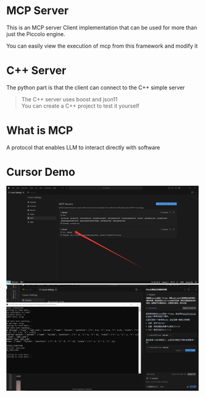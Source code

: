 # MCP Server

This is an MCP server Client implementation that can be used for more than just the Piccolo engine.

You can easily view the execution of mcp from this framework and modify it

# C++ Server

The python part is that the client can connect to the C++ simple server

> The C++ server uses boost and json11   
> You can create a C++ project to test it yourself 
# What is MCP

A protocol that enables LLM to interact directly with software

# Cursor Demo

![Demo](picture/Cursor.png)
![Demo](picture/C++Server.jpg)

